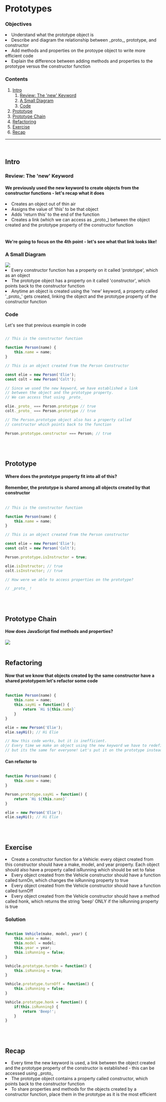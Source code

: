 <h1>Prototypes</h1>

<h3>Objectives</h3>

<li>Understand what the prototype object is</li>
<li>Describe and diagram the relationship between _proto_, prototype, and constructor</li>
<li>Add methods and properties on the protoype object to write more efficient code</li>
<li>Explain the difference between adding methods and properties to the prototype versus the constructor function</li>

<h3>Contents</h3>

1. [Intro](#intro)
    1. [Review: The 'new' Keyword](#review)
    2. [A Small Diagram](#diagram)
    3. [Code](#code)
2. [Prototype](#prototype)
3. [Prototype Chain](#proto-chain)
4. [Refactoring](#refactor)
5. [Exercise](#exercise)
6. [Recap](#recap)


<hr>
<br>


<h2>Intro</h2>

<h3 id="review">Review: The 'new' Keyword</h3>

<h4>We previously used the new keyword to create objects from the constructor functions - let's recap what it does</h4>

<li>Creates an object out of thin air</li>
<li>Assigns the value of 'this' to be that object</li>
<li>Adds 'return this' to the end of the function</li>
<li>Creates a link (which we can access as _proto_) between the object created and the prototype property of the constructor function</li>
<br>

<h4>We're going to focus on the 4th point - let's see what that link looks like!</h4>

<h3 id="diagram">A Small Diagram</h3>
<img src="img/prototypes.png">
<li>Every constructor function has a property on it called 'prototype', which as an object</li>
<li>The prototype object has a property on it called 'constructor', which points back to the constructor function</li>
<li>Anytime an object is created using the 'new' keyword, a property called '_proto_' gets created, linking the object and the prototype property of the constructor function</li>

<h3 id="code">Code</h3>

Let's see that previous example in code

```javascript

// This is the constructor function

function Person(name) {
	this.name = name;
}

// This is an object created from the Person Constructor

const elie = new Person('Elie');
const colt = new Person('Colt');

// Since we used the new keyword, we have established a link 
// between the object and the prototype property.
// We can access that using _proto_

elie._proto_ === Person.prototype // true
colt._proto_ === Person.prototype // true

// The Person.prototype object also has a property called
// constructor which points back to the function

Person.prototype.constructor === Person; // true

```

<br>
<br>


<h2 id="prototype">Prototype</h2>

<h4>Where does the prototype property fit into all of this?</h4>
<h4>Remember, the prototype is shared among all objects created by that constructor</h4>


```javascript

// This is the constructor function

function Person(name) {
	this.name = name;
}

// This is an object created from the Person constructor

const elie = new Person('Elie');
const colt = new Person('Colt');

Person.prototype.isInstructor = true;

elie.isInstructor; // true
colt.isInstructor; // true

// How were we able to access properties on the prototype?

// _proto_ !

```
<br>
<br>


<h2 id="proto-chain">Prototype Chain</h2>

<h4>How does JavaScript find methods and properties?</h4>
<img src="img/proto-chain.png">
<br>
<br>


<h2 id="refactor">Refactoring</h2>

<h4>Now that we know that objects created by the same constructor have a shared prototypem let's refactor some code</h4>


```javascript

function Person(name) {
	this.name = name;
	this.sayHi = function() {
		return `Hi ${this.name}`
	}
}

elie = new Person('Elie');
elie.sayHi(); // Hi Elie

// Now this code works, but it is inefficient.
// Every time we make an object using the new keyword we have to redefine this function
// but its the same for everyone! Let's put it on the prototype instead!

```
<h4>Can refactor to</h4>

```javascript

function Person(name) {
	this.name = name;
}

Person.prototype.sayHi = function() {
	return `Hi ${this.name}`
}

elie = new Person('Elie');
elie.sayHi(); // Hi Elie

```
<br>
<br>


<h2 id="exercise">Exercise</h2>

<li>Create a constructor function for a Vehicle: every object created from this constructor should have a make, model, and year property. Each object should also have a property called isRunning which should be set to false</li>
<li>Every object created from the Vehicle constructor should have a function called turnOn, which changes the isRunning property to true</li>
<li>Every object created from the Vehicle constructor should have a function called turnOff</li>
<li>Every object created from the Vehicle constructor should have a method called honk, which returns the string 'beep' ONLY if the isRunning property is true</li>


<h3>Solution</h3>


```javascript

function Vehicle(make, model, year) {
	this.make = make;
	this.model = model;
	this.year = year;
	this.isRunning = false;
}

Vehicle.prototype.turnOn = function() {
	this.isRunning = true;
}

Vehicle.prototype.turnOff = function() {
	this.isRunning = false;
}

Vehicle.prototype.honk = function() {
	if(this.isRunning) {
		return 'Beep!';
	}
}

```
<br>
<br>


<h2 id="recap">Recap</h2>

<li>Every time the new keyword is used, a link between the object created and the prototype property of the constructor is established - this can be accessed using _proto_</li>
<li>The prototype object contains a property called constructor, which points back to the constructor function</li>
<li>To share properties and methods for the objects created by a constructor function, place them in the prototype as it is the most efficient</li>




















